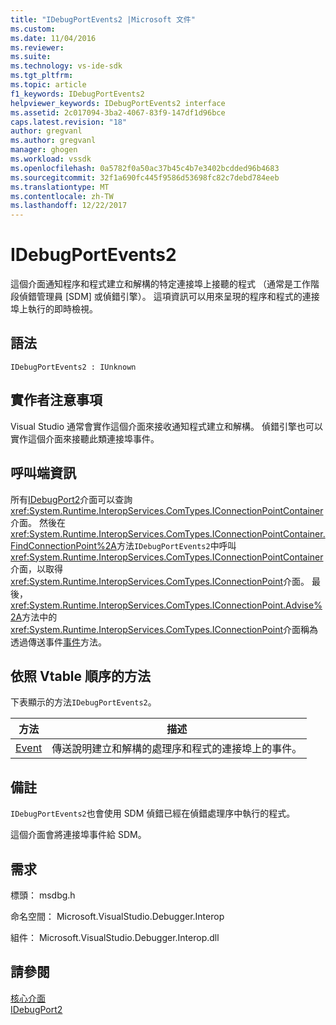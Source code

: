 ```yaml
---
title: "IDebugPortEvents2 |Microsoft 文件"
ms.custom: 
ms.date: 11/04/2016
ms.reviewer: 
ms.suite: 
ms.technology: vs-ide-sdk
ms.tgt_pltfrm: 
ms.topic: article
f1_keywords: IDebugPortEvents2
helpviewer_keywords: IDebugPortEvents2 interface
ms.assetid: 2c017094-3ba2-4067-83f9-147df1d96bce
caps.latest.revision: "18"
author: gregvanl
ms.author: gregvanl
manager: ghogen
ms.workload: vssdk
ms.openlocfilehash: 0a5782f0a50ac37b45c4b7e3402bcdded96b4683
ms.sourcegitcommit: 32f1a690fc445f9586d53698fc82c7debd784eeb
ms.translationtype: MT
ms.contentlocale: zh-TW
ms.lasthandoff: 12/22/2017
---
```

# <a name="idebugportevents2"></a>IDebugPortEvents2
這個介面通知程序和程式建立和解構的特定連接埠上接聽的程式 （通常是工作階段偵錯管理員 [SDM] 或偵錯引擎）。 這項資訊可以用來呈現的程序和程式的連接埠上執行的即時檢視。  
  
## <a name="syntax"></a>語法  
  
```  
IDebugPortEvents2 : IUnknown  
```  
  
## <a name="notes-for-implementers"></a>實作者注意事項  
 Visual Studio 通常會實作這個介面來接收通知程式建立和解構。 偵錯引擎也可以實作這個介面來接聽此類連接埠事件。  
  
## <a name="notes-for-callers"></a>呼叫端資訊  
 所有[IDebugPort2](../../../extensibility/debugger/reference/idebugport2.md)介面可以查詢<xref:System.Runtime.InteropServices.ComTypes.IConnectionPointContainer>介面。 然後在<xref:System.Runtime.InteropServices.ComTypes.IConnectionPointContainer.FindConnectionPoint%2A>方法`IDebugPortEvents2`中呼叫<xref:System.Runtime.InteropServices.ComTypes.IConnectionPointContainer>介面，以取得<xref:System.Runtime.InteropServices.ComTypes.IConnectionPoint>介面。 最後，<xref:System.Runtime.InteropServices.ComTypes.IConnectionPoint.Advise%2A>方法中的<xref:System.Runtime.InteropServices.ComTypes.IConnectionPoint>介面稱為透過傳送事件[事件](../../../extensibility/debugger/reference/idebugportevents2-event.md)方法。  
  
## <a name="methods-in-vtable-order"></a>依照 Vtable 順序的方法  
 下表顯示的方法`IDebugPortEvents2`。  
  
|方法|描述|  
|------------|-----------------|  
|[Event](../../../extensibility/debugger/reference/idebugportevents2-event.md)|傳送說明建立和解構的處理序和程式的連接埠上的事件。|  
  
## <a name="remarks"></a>備註  
 `IDebugPortEvents2`也會使用 SDM 偵錯已經在偵錯處理序中執行的程式。  
  
 這個介面會將連接埠事件給 SDM。  
  
## <a name="requirements"></a>需求  
 標頭： msdbg.h  
  
 命名空間： Microsoft.VisualStudio.Debugger.Interop  
  
 組件： Microsoft.VisualStudio.Debugger.Interop.dll  
  
## <a name="see-also"></a>請參閱  
 [核心介面](../../../extensibility/debugger/reference/core-interfaces.md)   
 [IDebugPort2](../../../extensibility/debugger/reference/idebugport2.md)